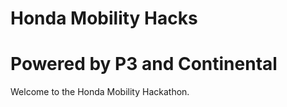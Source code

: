 # Honda Mobility Hacks

# Powered by P3 and Continental

Welcome to the Honda Mobility Hackathon. 

